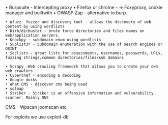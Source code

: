   • Burpsuite - Intercepting proxy 
	• Firefox or chrome - 
          -> Foxyproxy, cookie manager and builtwith
	• OWASP Zap - alternative to burp

	• Wfuzz- fuzzer and discovery tool - allows the discovery of web content by using wordlists 
	• Dirb/dirbuster - brute force directories and files names on web/application servers.
	• Knockpy - subdomain enum using wordlists
	• Sublist3r - Subdomain enumeration with the use of search engines or OSINT
	• Seclists - great lists for assessments, usernames, passwords, URLs, fuzzing strings,common directories/files/sub domains 
	
	• Scrapy -Web crawling framework that allows you to create your own web crawlers
	• Cyberchef - encoding & decoding
	• Google dorks
	• What CMS - discover cms being used
	• sqlmap
	• Striker - Striker is an offensive information and vulnerability scanner. Mainly DNS

CMS - Wpscan joomscan etc

For exploits we use exploit-db 
